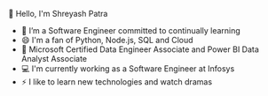 👋 Hello, I'm Shreyash Patra

- 🌱 I’m a Software Engineer committed to continually learning
- 😄 I'm a fan of Python, Node.js, SQL and Cloud
- 📄 Microsoft Certified Data Engineer Associate and Power BI Data Analyst Associate
- 💻 I'm currently working as a Software Engineer at Infosys
- ⚡ I like to learn new technologies and watch dramas

